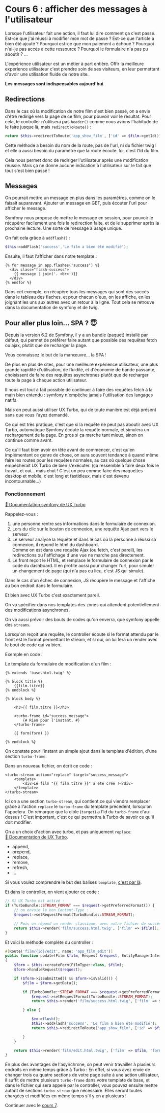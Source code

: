 # Cours 6 : afficher des messages à l'utilisateur

Lorsque l'utilisateur fait une action, il faut lui dire comment ça c'est passé. Est-ce que j'ai réussi à modifier mon mot de passe ? Est-ce que l'article a bien été ajouté ? Pourquoi est-ce que mon paiement a échoué ? Pourquoi n'ai-je pas accès à cette ressource ? Pourquoi le formulaire n'a pas pu aboutir ? ...

L'expérience utilisateur est un métier à part entière. Offir la meilleure expérience utilisateur c'est prendre soin de ses visiteurs, en leur permettant d'avoir une utilisation fluide de notre site.

**Les messages sont indispensables aujourd'hui.**

## Redirections
Dans le cas où la modification de notre film s'est bien passé, on a envie d'être redirigé vers la page de ce film, pour pouvoir voir le résultat. Pour cela, le controller n'utilisera pas `header()` comme nous avions l'habitude de le faire jusque là, mais `redirectToRoute()` :

```php
return $this->redirectToRoute('app_show_film', ['id' => $film->getId()]);
```

Cette méthode a besoin du nom de la route, pas de l'url, ni du fichier twig ! et elle a aussi besoin du paramètre que la route écoute. Ici, c'est l'Id du film.

Cela nous permet donc de rediriger l'utilisateur après une modification réussie. Mais ça ne donne aucune indication à l'utilisateur sur le fait que tout s'est bien passé ! 

## Messages
On pourrait mettre un message en plus dans les paramètres, comme on le faisait auparavant. Ajouter un message en GET, puis écouter l'url pour afficher le message.

Symfony nous propose de mettre le message en session, pour pouvoir le récupérer facilement une fois la redirection faite, et de le supprimer après la prochaine lecture. Une sorte de message à usage unique.

On fait cela grâce à `addflash()` :

```php
$this->addFlash('success','Le film a bien été modifié');
```

Ensuite, il faut l'afficher dans notre template :

```twig
{% for message in app.flashes('success') %}
  <div class="flash-success">
    {{ message | join('. <br>')}}
  </div>
{% endfor %}
```
Dans cet exemple, on récupère tous les messages qui sont des succès dans le tableau des flaches. et pour chacun d'eux, on les affiche, en les joignant les uns aux autres avec un retour à la ligne. Tout cela se retrouve dans la documentation de symfony et de twig.

## Pour aller plus loin... SPA ? 😇
Depuis la version 6.2 de Symfony, il y a un bundle (paquet) installé par défaut, qui permet de préférer faire autant que possible des requêtes fetch ou ajax, plutôt que de recharger la page.

Vous connaissez le but de la manœuvre... la SPA ! 

De plus en plus de sites, pour une meilleure expérience utilisateur, une plus grande rapidité d'utilisation, de fluidité, et d'économie de bande passante, choisissent de faire des requêtes asynchrones plutôt que de recharger toute la page à chaque action utilisateur.

Il nous est tout à fait possible de continuer à faire des requêtes fetch à la main bien entendu : symfony n'empêche jamais l'utilisation des langages natifs.

Mais on peut aussi utiliser UX Turbo, qui de toute manière est déjà présent sans que vous l'ayez demandé. 

Ce qui est très pratique, c'est que si la requête ne peut pas aboutir avec UX Turbo, automatique Symfony écoute la requête normale, et simulera un rechargement de la page. En gros si ça marche tant mieux, sinon on continue comme avant.

Ce qu'il faut bien avoir en tête avant de commencer, c'est qu'en implémentant ce genre de chose, on aura souvent tendance à quand même faire les routes pour les requêtes normales, au cas où quelque chose empêcherait UX Turbo de bien s'exécuter. (ça ressemble à faire deux fois le travail, et oui... mais chut ! C'est un peu comme faire des maquettes desktop et mobile, c'est long et fastidieux, mais c'est devenu incontournable...)

### Fonctionnement

[📜 Documentation symfony de UX Turbo](https://symfony.com/bundles/ux-turbo/current/index.html#usage)

Rappelez-vous :  
1. une personne rentre ses informations dans le formulaire de connexion.
2. Lors du clic sur le bouton de connexion, une requête Ajax part vers le serveur.
3. Le serveur analyse la requête et dans le cas où la personne a réussi sa connexion, il répond le html du dashboard.  
Comme on est dans une requête Ajax (ou fetch, c'est pareil), les redirections ou l'affichage d'une vue ne marche pas directement.
4. Le front reçoit le HTML, et remplace le formulaire de connexion par le code du dashboard. Il en profite aussi pour changer l'url, pour simuler un changement de page (qui n'a pas eu lieu, c'est JS qui simule).

Dans le cas d'un échec de connexion, JS récupère le message et l'affiche au bon endroit dans le formulaire.

Et bien avec UX Turbo c'est exactement pareil.

On va spécifier dans nos templates des zones qui attendent potentiellement des modifications asynchrones.

On va aussi prévoir des bouts de codes qu'on enverra, que symfony appelle des `streams`. 

Lorsqu'on reçoit une requête, le controller écoute si le format attendu par le front est le format permettant le stream, et si oui, on lui fera un render avec le bout de code qui va bien. 

Exemple en code :

Le template du formulaire de modification d'un film :

```twig
{% extends 'base.html.twig' %}

{% block title %}
	{{film.titre}}
{% endblock %}

{% block body %}

	<h3>{{ film.titre }}</h3>

	<turbo-frame id="success_message">
		{# Rien pour l'instant. #}
	</turbo-frame>

	{{ form(form) }}

{% endblock %}
```

On constate pour l'instant un simple ajout dans le template d'édition, d'une section `turbo-frame`. 

Dans un nouveau fichier, on écrit ce code :

```twig
<turbo-stream action="replace" target="success_message">
	<template>
		<div>Le film "{{ film.titre }}" a été créé !</div>
	</template>
</turbo-stream>

```
Ici on a une section `turbo-stream`, qui contient ce qui viendra remplacer grâce à l'action `replace` le `turbo-frame` du template précédent, lorsqu'on l'appelera. On remarque que la cible (`target`) a l'Id du `turbo-frame` d'au-dessus ! C'est important, c'est ce qui permettra à Turbo de savoir ce qu'il doit modifier.

On a un choix d'action avec turbo, et pas uniquement `replace`:  
[📜 Documentation de UX Turbo](https://turbo.hotwired.dev/handbook/streams).
- append,
- prepend,
- replace,
- remove, 
- refresh,
- ...

Si vous voulez comprendre le but des balises `template`, [c'est par là](https://developer.mozilla.org/fr/docs/Web/HTML/Element/template).

Et dans le controller, on vient ajouter ce code :

```php
// Si UX Turbo est activé :
if (TurboBundle::STREAM_FORMAT === $request->getPreferredFormat()) {
	// on envoie le bon Content-Type :
	$request->setRequestFormat(TurboBundle::STREAM_FORMAT);

	// Puis on répond un render classique, avec notre fichier de succès.
	return $this->render('film/success.html.twig', ['film' => $film]);
}
```

Et voici la méthode complète du controller :

```php
#[Route('film/{id}/edit', name: 'app_film_edit')]
public function update(Film $film, Request $request, EntityManagerInterface $em): Response
{
	$form = $this->createForm(FilmType::class, $film);
	$form->handleRequest($request);

	if ($form->isSubmitted() && $form->isValid()) {
		$film = $form->getData();

		if (TurboBundle::STREAM_FORMAT === $request->getPreferredFormat()) {
			$request->setRequestFormat(TurboBundle::STREAM_FORMAT);
			return $this->render('film/success.html.twig', ['film' => $film]);

		} else {

			$em->flush();
			$this->addFlash('success', 'Le film a bien été modifié');
			return $this->redirectToRoute('app_show_film', ['id' => $film->getId()]);

		}
	}

	return $this->render('film/edit.html.twig', ['film' => $film, 'form' => $form]);
}
```

En plus des avantages de l'asynchrone, on peut venir travailler à plusieurs endroits en même temps grâce à Turbo : En effet, si vous avez envie de changer trois ou quatre sections de votre page suite à une action utilisateur, il suffit de mettre plusieurs `turbo-frame` dans votre template de base, et dans le fichier qui sera appelé par le controller, vous pouvez ensuite mettre autant de sections `turbo-stream` que nécessaire. Elles seront toutes chargées et modifiées en même temps s'il y en a plusieurs ! 

Continuer avec le [cours 7](<11 cours 7.md>).